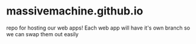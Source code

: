 # massivemachine.github.io
repo for hosting our web apps! Each web app will have it's own branch so we can swap them out easily
